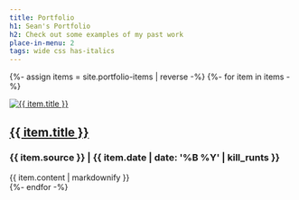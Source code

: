 ```yaml
---
title: Portfolio
h1: Sean's Portfolio
h2: Check out some examples of my past work
place-in-menu: 2
tags: wide css has-italics
---
```

{%- assign items = site.portfolio-items | reverse -%}
{%- for item in items -%}
<div class="pf-item" id="{{ item.id | remove: '/portfolio-items/' }}">
  <div class="pf-img">
    <a href="{{ item.link }}" target="_blank" rel="noreferrer">
      <picture>
        <source type="image/webp" srcset="/assets/images/{{ item.image }}.webp">
        <source type="image/jpeg" srcset="/assets/images/{{ item.image }}.jpg">
        <img src="/assets/images/{{ item.image }}.jpg" alt="{{ item.title }}">
      </picture>
    </a>
  </div>
  <div class="pf-text">
    <h2><a href="{{ item.link }}" target="_blank" rel="noreferrer">{{ item.title }}</a></h2>
    <h3>{{ item.source }} | {{ item.date | date: '%B %Y' | kill_runts }}</h3>
    {{ item.content | markdownify }}
  </div>
</div>
{%- endfor -%}